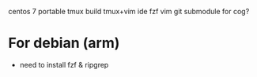 centos 7 portable tmux build
tmux+vim ide
fzf vim
git submodule for cog?

# For debian (arm)
* need to install fzf & ripgrep
